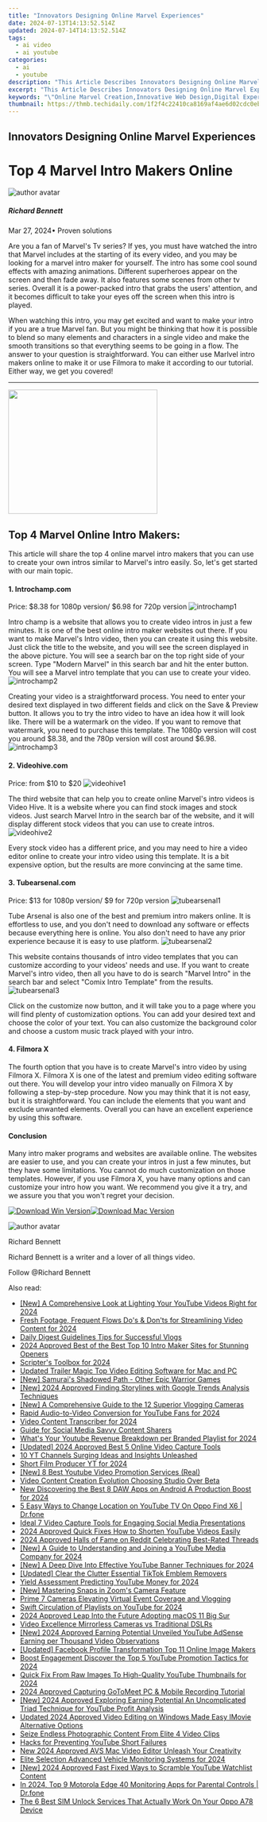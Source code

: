 ```yaml
---
title: "Innovators Designing Online Marvel Experiences"
date: 2024-07-13T14:13:52.514Z
updated: 2024-07-14T14:13:52.514Z
tags:
  - ai video
  - ai youtube
categories:
  - ai
  - youtube
description: "This Article Describes Innovators Designing Online Marvel Experiences"
excerpt: "This Article Describes Innovators Designing Online Marvel Experiences"
keywords: "\"Online Marvel Creation,Innovative Web Design,Digital Experience Crafting,Marvellous Online Ventures,Tech-Driven Design Pioneers,Virtual Marvel Designs,Interactive Design Excellence\""
thumbnail: https://thmb.techidaily.com/1f2f4c22410ca8169af4ae6d02cdc0eba714608bc6ab4df470b116ebdad1c1fb.jpg
---
```


## Innovators Designing Online Marvel Experiences

# Top 4 Marvel Intro Makers Online
![author avatar](https://images.wondershare.com/filmora/article-images/richard-bennett.jpg)

##### Richard Bennett

 Mar 27, 2024• Proven solutions

Are you a fan of Marvel's Tv series? If yes, you must have watched the intro that Marvel includes at the starting of its every video, and you may be looking for a marvel intro maker for yourself. The intro has some cool sound effects with amazing animations. Different superheroes appear on the screen and then fade away. It also features some scenes from other tv series. Overall it is a power-packed intro that grabs the users' attention, and it becomes difficult to take your eyes off the screen when this intro is played.

When watching this intro, you may get excited and want to make your intro if you are a true Marvel fan. But you might be thinking that how it is possible to blend so many elements and characters in a single video and make the smooth transitions so that everything seems to be going in a flow. The answer to your question is straightforward. You can either use Marlvel intro makers online to make it or use Filmora to make it according to our tutorial. Either way, we get you covered!

---

<!-- affiliate ads begin -->
<a href="https://modlily.sjv.io/c/5597632/1997817/17059" target="_top" id="1997817"><img src="//a.impactradius-go.com/display-ad/17059-1997817" border="0" alt="" width="300" height="250"/></a><img height="0" width="0" src="https://imp.pxf.io/i/5597632/1997817/17059" style="position:absolute;visibility:hidden;" border="0" />
<!-- affiliate ads end -->
## **Top 4 Marvel Online Intro Makers:**

This article will share the top 4 online marvel intro makers that you can use to create your own intros similar to Marvel's intro easily. So, let's get started with our main topic.

#### **1\.** **Introchamp.com**

Price: $8.38 for 1080p version/ $6.98 for 720p version ![introchamp1](https://images.wondershare.com/filmora/article-images/introchamp1.png)

Intro champ is a website that allows you to create video intros in just a few minutes. It is one of the best online intro maker websites out there. If you want to make Marvel's Intro video, then you can create it using this website. Just click the title to the website, and you will see the screen displayed in the above picture. You will see a search bar on the top right side of your screen. Type "Modern Marvel" in this search bar and hit the enter button. You will see a Marvel intro template that you can use to create your video.![introchamp2](https://images.wondershare.com/filmora/article-images/introchamp2.png)

Creating your video is a straightforward process. You need to enter your desired text displayed in two different fields and click on the Save & Preview button. It allows you to try the intro video to have an idea how it will look like. There will be a watermark on the video. If you want to remove that watermark, you need to purchase this template. The 1080p version will cost you around $8.38, and the 780p version will cost around $6.98.![introchamp3](https://images.wondershare.com/filmora/article-images/introchamp3.png)

#### **2\.** **Videohive.com**

Price: from $10 to $20 ![videohive1](https://images.wondershare.com/filmora/article-images/videohive1.png)

The third website that can help you to create online Marvel's intro videos is Video Hive. It is a website where you can find stock images and stock videos. Just search Marvel Intro in the search bar of the website, and it will display different stock videos that you can use to create intros. ![videohive2](https://images.wondershare.com/filmora/article-images/videohive2.png)

Every stock video has a different price, and you may need to hire a video editor online to create your intro video using this template. It is a bit expensive option, but the results are more convincing at the same time.

#### **3\.** **Tubearsenal.com**

Price: $13 for 1080p version/ $9 for 720p version ![tubearsenal1](https://images.wondershare.com/filmora/article-images/tubearsenal1.png)

Tube Arsenal is also one of the best and premium intro makers online. It is effortless to use, and you don't need to download any software or effects because everything here is online. You also don't need to have any prior experience because it is easy to use platform. ![tubearsenal2](https://images.wondershare.com/filmora/article-images/tubearsenal2.png)

This website contains thousands of intro video templates that you can customize according to your videos' needs and use. If you want to create Marvel's intro video, then all you have to do is search "Marvel Intro" in the search bar and select "Comix Intro Template" from the results.![tubearsenal3](https://images.wondershare.com/filmora/article-images/tubearsenal3.png)

Click on the customize now button, and it will take you to a page where you will find plenty of customization options. You can add your desired text and choose the color of your text. You can also customize the background color and choose a custom music track played with your intro.

#### **4\.** **Filmora X**

The fourth option that you have is to create Marvel's intro video by using Filmora X. Filmora X is one of the latest and premium video editing software out there. You will develop your intro video manually on Filmora X by following a step-by-step procedure. Now you may think that it is not easy, but it is straightforward. You can include the elements that you want and exclude unwanted elements. Overall you can have an excellent experience by using this software.

#### Conclusion

Many intro maker programs and websites are available online. The websites are easier to use, and you can create your intros in just a few minutes, but they have some limitations. You cannot do much customization on those templates. However, if you use Filmora X, you have many options and can customize your intro how you want. We recommend you give it a try, and we assure you that you won't regret your decision.

[![Download Win Version](https://images.wondershare.com/filmora/guide/download-btn-win.jpg)](https://tools.techidaily.com/wondershare/filmora/download/)[![Download Mac Version](https://images.wondershare.com/filmora/guide/download-btn-mac.jpg)](https://tools.techidaily.com/wondershare/filmora/download/)

![author avatar](https://images.wondershare.com/filmora/article-images/richard-bennett.jpg)

Richard Bennett

Richard Bennett is a writer and a lover of all things video.

Follow @Richard Bennett


<ins class="adsbygoogle"
     style="display:block"
     data-ad-format="autorelaxed"
     data-ad-client="ca-pub-7571918770474297"
     data-ad-slot="1223367746"></ins>



<ins class="adsbygoogle"
     style="display:block"
     data-ad-client="ca-pub-7571918770474297"
     data-ad-slot="8358498916"
     data-ad-format="auto"
     data-full-width-responsive="true"></ins>



<span class="atpl-alsoreadstyle">Also read:</span>
<div><ul>
<li><a href="https://youtube-blog.techidaily.com/-comprehensive-look-at-lighting-your-youtube-videos-right-for-2024/"><u>[New] A Comprehensive Look at Lighting Your YouTube Videos Right for 2024</u></a></li>
<li><a href="https://youtube-blog.techidaily.com/-footage-frequent-flows-dos-and-donts-for-streamlining-video-content-for-2024/"><u>Fresh Footage, Frequent Flows  Do's & Don'ts for Streamlining Video Content for 2024</u></a></li>
<li><a href="https://youtube-blog.techidaily.com/-digest-guidelines-tips-for-successful-vlogs/"><u>Daily Digest Guidelines  Tips for Successful Vlogs</u></a></li>
<li><a href="https://ai-vdieo-software.techidaily.com/2024-approved-best-of-the-best-top-10-intro-maker-sites-for-stunning-openers/"><u>2024 Approved Best of the Best Top 10 Intro Maker Sites for Stunning Openers</u></a></li>
<li><a href="https://video-capture.techidaily.com/scripters-toolbox-for-2024/"><u>Scripter's Toolbox for 2024</u></a></li>
<li><a href="https://smart-video-editing.techidaily.com/updated-trailer-magic-top-video-editing-software-for-mac-and-pc/"><u>Updated Trailer Magic Top Video Editing Software for Mac and PC</u></a></li>
<li><a href="https://remote-screen-capture.techidaily.com/new-samurais-shadowed-path-other-epic-warrior-games/"><u>[New] Samurai's Shadowed Path - Other Epic Warrior Games</u></a></li>
<li><a href="https://youtube-blog.techidaily.com/024-approved-finding-storylines-with-google-trends-analysis-techniques/"><u>[New] 2024 Approved  Finding Storylines with Google Trends Analysis Techniques</u></a></li>
<li><a href="https://youtube-blog.techidaily.com/-comprehensive-guide-to-the-12-superior-vlogging-cameras/"><u>[New] A Comprehensive Guide to the 12 Superior Vlogging Cameras</u></a></li>
<li><a href="https://youtube-blog.techidaily.com/-audio-to-video-conversion-for-youtube-fans-for-2024/"><u>Rapid Audio-to-Video Conversion for YouTube Fans for 2024</u></a></li>
<li><a href="https://youtube-blog.techidaily.com/-content-transcriber-for-2024/"><u>Video Content Transcriber for 2024</u></a></li>
<li><a href="https://youtube-blog.techidaily.com/-for-social-media-savvy-content-sharers/"><u>Guide for Social Media Savvy Content Sharers</u></a></li>
<li><a href="https://youtube-blog.techidaily.com/-your-youtube-revenue-breakdown-per-branded-playlist-for-2024/"><u>What's Your Youtube Revenue Breakdown per Branded Playlist for 2024</u></a></li>
<li><a href="https://screen-sharing-recording.techidaily.com/updated-2024-approved-best-5-online-video-capture-tools/"><u>[Updated] 2024 Approved  Best 5 Online Video Capture Tools</u></a></li>
<li><a href="https://youtube-blog.techidaily.com/-channels-surging-ideas-and-insights-unleashed/"><u>10 YT Channels Surging  Ideas and Insights Unleashed</u></a></li>
<li><a href="https://youtube-blog.techidaily.com/-film-producer-yt-for-2024/"><u>Short Film Producer YT for 2024</u></a></li>
<li><a href="https://youtube-blog.techidaily.com/-best-youtube-video-promotion-services-real/"><u>[New] 8 Best Youtube Video Promotion Services (Real)</u></a></li>
<li><a href="https://youtube-blog.techidaily.com/-content-creation-evolution-choosing-studio-over-beta/"><u>Video Content Creation Evolution  Choosing Studio Over Beta</u></a></li>
<li><a href="https://voice-adjusting.techidaily.com/new-discovering-the-best-8-daw-apps-on-android-a-production-boost-for-2024/"><u>New Discovering the Best 8 DAW Apps on Android A Production Boost for 2024</u></a></li>
<li><a href="https://location-fake.techidaily.com/5-easy-ways-to-change-location-on-youtube-tv-on-oppo-find-x6-drfone-by-drfone-virtual-android/"><u>5 Easy Ways to Change Location on YouTube TV On Oppo Find X6 | Dr.fone</u></a></li>
<li><a href="https://youtube-blog.techidaily.com/-7-video-capture-tools-for-engaging-social-media-presentations/"><u>Ideal 7 Video Capture Tools for Engaging Social Media Presentations</u></a></li>
<li><a href="https://youtube-stream.techidaily.com/2024-approved-quick-fixes-how-to-shorten-youtube-videos-easily/"><u>2024 Approved  Quick Fixes  How to Shorten YouTube Videos Easily</u></a></li>
<li><a href="https://some-techniques.techidaily.com/2024-approved-halls-of-fame-on-reddit-celebrating-best-rated-threads/"><u>2024 Approved  Halls of Fame on Reddit  Celebrating Best-Rated Threads</u></a></li>
<li><a href="https://youtube-blog.techidaily.com/-guide-to-understanding-and-joining-a-youtube-media-company-for-2024/"><u>[New] A Guide to Understanding and Joining a YouTube Media Company for 2024</u></a></li>
<li><a href="https://youtube-blog.techidaily.com/-deep-dive-into-effective-youtube-banner-techniques-for-2024/"><u>[New] A Deep Dive Into Effective YouTube Banner Techniques for 2024</u></a></li>
<li><a href="https://tiktok-video-recordings.techidaily.com/updated-clear-the-clutter-essential-tiktok-emblem-removers/"><u>[Updated] Clear the Clutter  Essential TikTok Emblem Removers</u></a></li>
<li><a href="https://youtube-blog.techidaily.com/-assessment-predicting-youtube-money-for-2024/"><u>Yield Assessment  Predicting YouTube Money for 2024</u></a></li>
<li><a href="https://on-screen-recording.techidaily.com/new-mastering-snaps-in-zooms-camera-feature/"><u>[New] Mastering Snaps in Zoom's Camera Feature</u></a></li>
<li><a href="https://youtube-blog.techidaily.com/-7-cameras-elevating-virtual-event-coverage-and-vlogging/"><u>Prime 7 Cameras Elevating Virtual Event Coverage and Vlogging</u></a></li>
<li><a href="https://youtube-blog.techidaily.com/-circulation-of-playlists-on-youtube-for-2024/"><u>Swift Circulation of Playlists on YouTube for 2024</u></a></li>
<li><a href="https://fox-boxes.techidaily.com/2024-approved-leap-into-the-future-adopting-macos-11-big-sur/"><u>2024 Approved  Leap Into the Future  Adopting macOS 11 Big Sur</u></a></li>
<li><a href="https://youtube-blog.techidaily.com/-excellence-mirrorless-cameras-vs-traditional-dslrs/"><u>Video Excellence  Mirrorless Cameras vs Traditional DSLRs</u></a></li>
<li><a href="https://youtube-blog.techidaily.com/024-approved-earning-potential-unveiled-youtube-adsense-earning-per-thousand-video-observations/"><u>[New] 2024 Approved  Earning Potential Unveiled  YouTube AdSense Earning per Thousand Video Observations</u></a></li>
<li><a href="https://facebook-videos.techidaily.com/updated-facebook-profile-transformation-top-11-online-image-makers/"><u>[Updated] Facebook Profile Transformation  Top 11 Online Image Makers</u></a></li>
<li><a href="https://youtube-blog.techidaily.com/-engagement-discover-the-top-5-youtube-promotion-tactics-for-2024/"><u>Boost Engagement  Discover the Top 5 YouTube Promotion Tactics for 2024</u></a></li>
<li><a href="https://youtube-blog.techidaily.com/-fix-from-raw-images-to-high-quality-youtube-thumbnails-for-2024/"><u>Quick Fix  From Raw Images To High-Quality YouTube Thumbnails for 2024</u></a></li>
<li><a href="https://video-screen-grab.techidaily.com/2024-approved-capturing-gotomeet-pc-and-mobile-recording-tutorial/"><u>2024 Approved  Capturing GoToMeet  PC & Mobile Recording Tutorial</u></a></li>
<li><a href="https://youtube-blog.techidaily.com/024-approved-exploring-earning-potential-an-uncomplicated-triad-technique-for-youtube-profit-analysis/"><u>[New] 2024 Approved  Exploring Earning Potential  An Uncomplicated Triad Technique for YouTube Profit Analysis</u></a></li>
<li><a href="https://video-creation-software.techidaily.com/updated-2024-approved-video-editing-on-windows-made-easy-imovie-alternative-options/"><u>Updated 2024 Approved Video Editing on Windows Made Easy IMovie Alternative Options</u></a></li>
<li><a href="https://youtube-blog.techidaily.com/-endless-photographic-content-from-elite-4-video-clips/"><u>Seize Endless Photographic Content From Elite 4 Video Clips</u></a></li>
<li><a href="https://youtube-blog.techidaily.com/-for-preventing-youtube-short-failures/"><u>Hacks for Preventing YouTube Short Failures</u></a></li>
<li><a href="https://ai-video-apps.techidaily.com/new-2024-approved-avs-mac-video-editor-unleash-your-creativity/"><u>New 2024 Approved AVS Mac Video Editor Unleash Your Creativity</u></a></li>
<li><a href="https://fox-info.techidaily.com/elite-selection-advanced-vehicle-monitoring-systems-for-2024/"><u>Elite Selection  Advanced Vehicle Monitoring Systems for 2024</u></a></li>
<li><a href="https://youtube-blog.techidaily.com/024-approved-fast-fixed-ways-to-scramble-youtube-watchlist-content/"><u>[New] 2024 Approved  Fast Fixed Ways to Scramble YouTube Watchlist Content</u></a></li>
<li><a href="https://android-location-track.techidaily.com/in-2024-top-9-motorola-edge-40-monitoring-apps-for-parental-controls-drfone-by-drfone-virtual-android/"><u>In 2024, Top 9 Motorola Edge 40 Monitoring Apps for Parental Controls | Dr.fone</u></a></li>
<li><a href="https://sim-unlock.techidaily.com/the-6-best-sim-unlock-services-that-actually-work-on-your-oppo-a78-device-by-drfone-android/"><u>The 6 Best SIM Unlock Services That Actually Work On Your Oppo A78 Device</u></a></li>
</ul></div>
